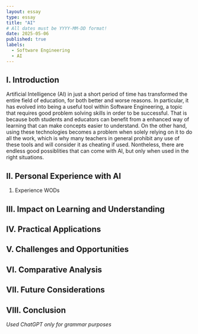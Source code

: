 ```yaml
---
layout: essay
type: essay
title: "AI"
# All dates must be YYYY-MM-DD format!
date: 2025-05-06
published: true
labels:
  - Software Engineering
  - AI
---
```


## I. Introduction
Artificial Intelligence (AI) in just a short period of time has transformed the entire field of education, for both better and worse reasons. In particular, it has evolved into being a useful tool within Software Engineering, a topic that requires good problem solving skills in order to be successful. That is because both students and educators can benefit from a enhanced way of learning that can make concepts easier to understand. On the other hand, using these technologies becomes a problem when solely relying on it to do all the work, which is why many teachers in general prohibit any use of these tools and will consider it as cheating if used. Nontheless, there are endless good possiblities that can come with AI, but only when used in the right situations.

## II. Personal Experience with AI

1. Experience WODs

## III. Impact on Learning and Understanding

## IV. Practical Applications

## V. Challenges and Opportunities

## VI. Comparative Analysis

## VII. Future Considerations

## VIII. Conclusion

*Used ChatGPT only for grammar purposes*
